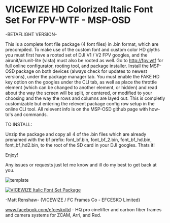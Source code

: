# VICEWIZE HD Colorized Italic Font Set For FPV-WTF - MSP-OSD #

-BETAFLIGHT VERSION-

This is a complete font file package (4 font files) in .bin format, which are precompiled. To make use of the custom font and custom color HD glyths you must first have a rooted set of DJI V1 / V2 FPV googles, and the airunit/airunit-lite (vista) must also be rooted as well. Go to http://fpv.wtf for full online configurator, rooting tool, and package installer. Install the MSP-OSD package on both devices (always check for updates to newest versions), under the package manager tab. You must enable the FAKE HD key option on the googles under the CLI tab, as well as place the throttle element (which can be changed to another element, or hidden) and read about the way the screen will be split, or centered, or modified to your choosing and the way the rows and columns are layed out. This is completly customizable but entering the relevent package config row setup in the online CLI tool. All relevent info is on the MSP-OSD github page with how-to's and commands.

TO INSTALL:

Unzip the package and copy all 4 of the .bin files which are already prenamed with the bf prefix: font_bf.bin, font_bf_2.bin, font_bf_hd.bin, font_bf_hd2.bin, to the root of the SD card in your DJI googles. Thats it!

Enjoy!


Any issues or requests just let me know and ill do my best to get back at you.

<img src="https://i.ibb.co/zPdP6ts/template.png" alt="template" border="0"></a>


[![VICEWIZE Italic Font Set Package](https://i.ibb.co/g3v7wR0/PAGE1.png)]([https://youtu.be/StTqXEQ2l-Y?t=35s](https://www.youtube.com/watch?v=qMGfAxGPvxc) "VICEWIZE Italic Font Set Package V2.0 Beta for WTF-FPV - MSP-OSD package test.")


-Matt Renshaw- (VICEWIZE / FC Frames Co - EFCESKO Limited)

www.facebook.com/efceskoltd - HQ pro cinelifter and carbon fiber frames and camera systems for ZCAM, Arri, and Red.



